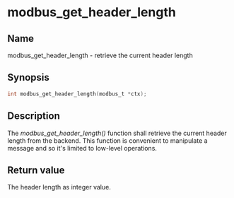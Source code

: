 # modbus_get_header_length

## Name

modbus_get_header_length - retrieve the current header length

## Synopsis

```c
int modbus_get_header_length(modbus_t *ctx);
```

## Description

The *modbus_get_header_length()* function shall retrieve the current header
length from the backend. This function is convenient to manipulate a message and
so it's limited to low-level operations.

## Return value

The header length as integer value.
